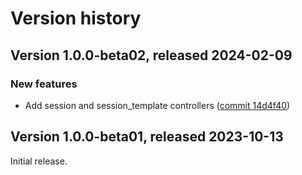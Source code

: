 # Version history

## Version 1.0.0-beta02, released 2024-02-09

### New features

- Add session and session_template controllers ([commit 14d4f40](https://github.com/googleapis/google-cloud-dotnet/commit/14d4f40e57218134116f6d580ca726832d07d244))

## Version 1.0.0-beta01, released 2023-10-13

Initial release.
